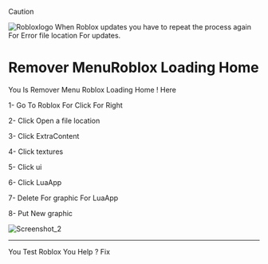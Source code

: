 > [!CAUTION]
> ![Robloxlogo](https://github.com/user-attachments/assets/387b8db3-8482-4027-b99c-ec13874b4f73)
> When Roblox updates you have to repeat the process again For Error file location For updates.
> 
# Remover MenuRoblox Loading Home
You Is Remover Menu Roblox Loading Home ! Here

1- Go To Roblox For Click For Right

2- Click  Open a file location

3- Click ExtraContent

4- Click textures

5- Click ui

6- Click LuaApp

7- Delete For graphic For LuaApp

8- Put New graphic

![Screenshot_2](https://github.com/user-attachments/assets/f52eb452-47cc-4c54-8fa9-2a61d30e1455)

------
You Test Roblox You Help ? Fix
